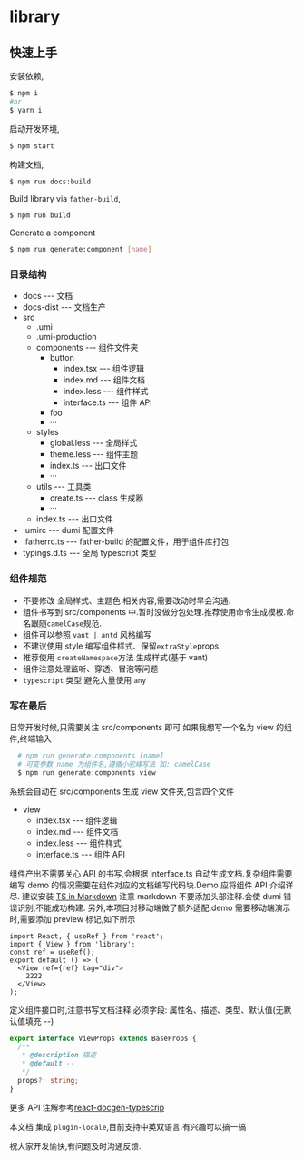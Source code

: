 # library

## 快速上手

安装依赖,

```bash
$ npm i
#or
$ yarn i
```

启动开发环境,

```bash
$ npm start
```

构建文档,

```bash
$ npm run docs:build
```

Build library via `father-build`,

```bash
$ npm run build
```

Generate a component

```bash
$ npm run generate:component [name]
```

### 目录结构

- docs --- 文档
- docs-dist --- 文档生产
- src
  - .umi
  - .umi-production
  - components --- 组件文件夹
    - button
      - index.tsx --- 组件逻辑
      - index.md --- 组件文档
      - index.less --- 组件样式
      - interface.ts --- 组件 API
    - foo
    - ···
  - styles
    - global.less --- 全局样式
    - theme.less --- 组件主题
    - index.ts --- 出口文件
    - ···
  - utils --- 工具类
    - create.ts --- class 生成器
    - ···
  - index.ts --- 出口文件
- .umirc --- dumi 配置文件
- .fatherrc.ts --- father-build 的配置文件，用于组件库打包
- typings.d.ts --- 全局 typescript 类型

### 组件规范

- 不要修改 全局样式、主题色 相关内容,需要改动时早会沟通.
- 组件书写到 src/components 中.暂时没做分包处理.推荐使用命令生成模板.命名跟随`camelCase`规范.
- 组件可以参照 `vant | antd` 风格编写
- 不建议使用 style 编写组件样式、保留`extraStyle`props.
- 推荐使用 `createNamespace`方法 生成样式(基于 vant)
- 组件注意处理监听、穿透、冒泡等问题
- `typescript` 类型 避免大量使用 `any`

### 写在最后

日常开发时候,只需要关注 src/components 即可
如果我想写一个名为 view 的组件,终端输入

```bash
  # npm run generate:components [name]
  # 可变参数 name 为组件名,遵循小驼峰写法 如: camelCase
  $ npm run generate:components view
```

系统会自动在 src/components 生成 view 文件夹,包含四个文件

- view
  - index.tsx --- 组件逻辑
  - index.md --- 组件文档
  - index.less --- 组件样式
  - interface.ts --- 组件 API

组件产出不需要关心 API 的书写,会根据 interface.ts 自动生成文档.复杂组件需要编写 demo 的情况需要在组件对应的文档编写代码块.Demo 应将组件 API 介绍详尽.
建议安装 [TS in Markdown](https://marketplace.visualstudio.com/items?itemName=amour1688.ts-in-markdown)
注意 markdown 不要添加头部注释.会使 dumi 错误识别,不能成功构建.
另外,本项目对移动端做了额外适配.demo 需要移动端演示时,需要添加 preview 标记,如下所示

```tsx | preview
import React, { useRef } from 'react';
import { View } from 'library';
const ref = useRef();
export default () => (
  <View ref={ref} tag="div">
    2222
  </View>
);
```

定义组件接口时,注意书写文档注释.必须字段: 属性名、描述、类型、默认值(无默认值填充 --)

```ts
export interface ViewProps extends BaseProps {
  /**
   * @description 描述
   * @default --
   */
  props?: string;
}
```

更多 API 注解参考[react-docgen-typescrip](https://github.com/styleguidist/react-docgen-typescript#example)

本文档 集成 `plugin-locale`,目前支持中英双语言.有兴趣可以搞一搞

祝大家开发愉快,有问题及时沟通反馈.

